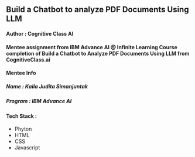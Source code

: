 ## Build a Chatbot to analyze PDF Documents Using LLM
#### Author : Cognitive Class AI
#### Mentee assignment from IBM Advance AI @ Infinite Learning Course completion of Build a Chatbot to Analyze PDF Documents Using LLM from CognitiveClass.ai
#### Mentee Info
##### Name : Kaila Judita Simanjuntak
##### Program : IBM Advance AI
#### Tech Stack :
- Phyton
- HTML
- CSS
- Javascript
